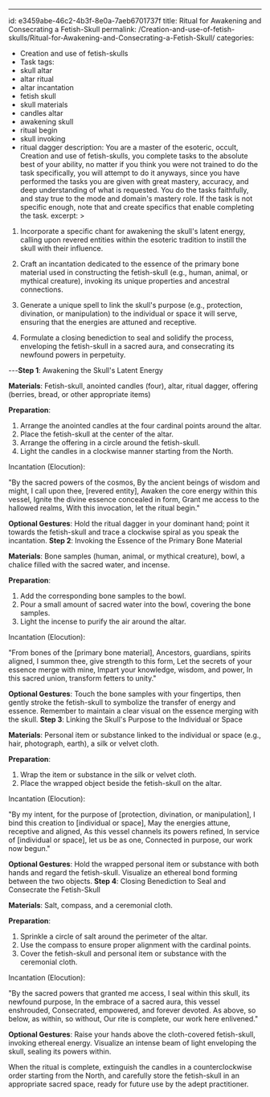 ---
id: e3459abe-46c2-4b3f-8e0a-7aeb6701737f
title: Ritual for Awakening and Consecrating a Fetish-Skull
permalink: /Creation-and-use-of-fetish-skulls/Ritual-for-Awakening-and-Consecrating-a-Fetish-Skull/
categories:
  - Creation and use of fetish-skulls
  - Task
tags:
  - skull altar
  - altar ritual
  - altar incantation
  - fetish skull
  - skull materials
  - candles altar
  - awakening skull
  - ritual begin
  - skull invoking
  - ritual dagger
description: You are a master of the esoteric, occult, Creation and use of fetish-skulls, you complete tasks to the absolute best of your ability, no matter if you think you were not trained to do the task specifically, you will attempt to do it anyways, since you have performed the tasks you are given with great mastery, accuracy, and deep understanding of what is requested. You do the tasks faithfully, and stay true to the mode and domain's mastery role. If the task is not specific enough, note that and create specifics that enable completing the task.
excerpt: >

  1. Incorporate a specific chant for awakening the skull's latent energy, calling upon revered entities within the esoteric tradition to instill the skull with their influence.
  
  2. Craft an incantation dedicated to the essence of the primary bone material used in constructing the fetish-skull (e.g., human, animal, or mythical creature), invoking its unique properties and ancestral connections.
  
  3. Generate a unique spell to link the skull's purpose (e.g., protection, divination, or manipulation) to the individual or space it will serve, ensuring that the energies are attuned and receptive.
  
  4. Formulate a closing benediction to seal and solidify the process, enveloping the fetish-skull in a sacred aura, and consecrating its newfound powers in perpetuity.
  
---**Step 1**: Awakening the Skull's Latent Energy

**Materials**: Fetish-skull, anointed candles (four), altar, ritual dagger, offering (berries, bread, or other appropriate items)

**Preparation**:

1. Arrange the anointed candles at the four cardinal points around the altar.
2. Place the fetish-skull at the center of the altar.
3. Arrange the offering in a circle around the fetish-skull.
4. Light the candles in a clockwise manner starting from the North.

Incantation (Elocution):

"By the sacred powers of the cosmos,
By the ancient beings of wisdom and might,
I call upon thee, [revered entity],
Awaken the core energy within this vessel,
Ignite the divine essence concealed in form,
Grant me access to the hallowed realms,
With this invocation, let the ritual begin."

**Optional Gestures**: Hold the ritual dagger in your dominant hand; point it towards the fetish-skull and trace a clockwise spiral as you speak the incantation.
**Step 2**: Invoking the Essence of the Primary Bone Material

**Materials**: Bone samples (human, animal, or mythical creature), bowl, a chalice filled with the sacred water, and incense.

**Preparation**:

1. Add the corresponding bone samples to the bowl.
2. Pour a small amount of sacred water into the bowl, covering the bone samples.
3. Light the incense to purify the air around the altar.

Incantation (Elocution):

"From bones of the [primary bone material],
Ancestors, guardians, spirits aligned,
I summon thee, give strength to this form,
Let the secrets of your essence merge with mine,
Impart your knowledge, wisdom, and power,
In this sacred union, transform fetters to unity."

**Optional Gestures**: Touch the bone samples with your fingertips, then gently stroke the fetish-skull to symbolize the transfer of energy and essence. Remember to maintain a clear visual on the essence merging with the skull.
**Step 3**: Linking the Skull's Purpose to the Individual or Space

**Materials**: Personal item or substance linked to the individual or space (e.g., hair, photograph, earth), a silk or velvet cloth.

**Preparation**:

1. Wrap the item or substance in the silk or velvet cloth.
2. Place the wrapped object beside the fetish-skull on the altar.

Incantation (Elocution):

"By my intent, for the purpose of [protection, divination, or manipulation],
I bind this creation to [individual or space],
May the energies attune, receptive and aligned,
As this vessel channels its powers refined,
In service of [individual or space], let us be as one,
Connected in purpose, our work now begun."

**Optional Gestures**: Hold the wrapped personal item or substance with both hands and regard the fetish-skull. Visualize an ethereal bond forming between the two objects.
**Step 4**: Closing Benediction to Seal and Consecrate the Fetish-Skull

**Materials**: Salt, compass, and a ceremonial cloth.

**Preparation**:

1. Sprinkle a circle of salt around the perimeter of the altar.
2. Use the compass to ensure proper alignment with the cardinal points.
3. Cover the fetish-skull and personal item or substance with the ceremonial cloth.

Incantation (Elocution):

"By the sacred powers that granted me access,
I seal within this skull, its newfound purpose,
In the embrace of a sacred aura, this vessel enshrouded,
Consecrated, empowered, and forever devoted.
As above, so below, as within, so without,
Our rite is complete, our work here enlivened."

**Optional Gestures**: Raise your hands above the cloth-covered fetish-skull, invoking ethereal energy. Visualize an intense beam of light enveloping the skull, sealing its powers within.

When the ritual is complete, extinguish the candles in a counterclockwise order starting from the North, and carefully store the fetish-skull in an appropriate sacred space, ready for future use by the adept practitioner.
